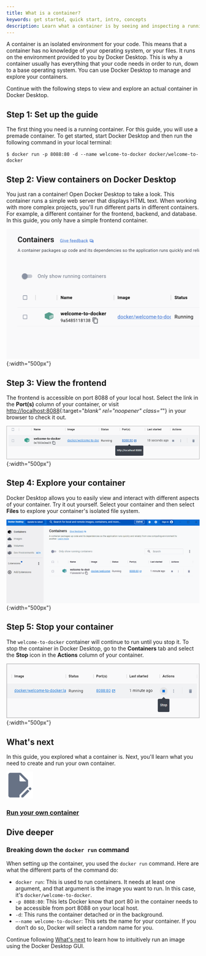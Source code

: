 ```yaml
---
title: What is a container?
keywords: get started, quick start, intro, concepts
description: Learn what a container is by seeing and inspecting a running container.
---
```


A container is an isolated environment for your code. This means that a container has no knowledge of your operating system, or your files. It runs on the environment provided to you by Docker Desktop. This is why a container usually has everything that your code needs in order to run, down to a base operating system. You can use Docker Desktop to manage and explore your containers.

Continue with the following steps to view and explore an actual container in Docker Desktop.

## Step 1: Set up the guide

The first thing you need is a running container. For this guide, you will use a premade container. To get started, start Docker Desktop and then run the following command in your local terminal:

```console
$ docker run -p 8088:80 -d --name welcome-to-docker docker/welcome-to-docker
```

## Step 2: View containers on Docker Desktop

You just ran a container! Open Docker Desktop to take a look. This container runs a simple web server that displays HTML text. When working with more complex projects, you'll run different parts in different containers. For example, a different container for the frontend, backend, and database. In this guide, you only have a simple frontend container.

![Docker Desktop with get-started container running](images/getting-started-container.png){:width="500px"}

## Step 3: View the frontend

The frontend is accessible on port 8088 of your local host. Select the link in the **Port(s)** column of your container, or visit [http://localhost:8088](http://localhost:8088){:target="_blank" rel="noopener" class="_"} in your browser to check it out.

![Accessing container frontend from Docker Desktop](images/getting-started-frontend.png){:width="500px"}

## Step 4: Explore your container

Docker Desktop allows you to easily view and interact with different aspects of your container. Try it out yourself. Select your container and then select **Files** to explore your container's isolated file system.

![Viewing container details in Docker Desktop](images/getting-started-explore-container.gif){:width="500px"}

## Step 5: Stop your container

The `welcome-to-docker` container will continue to run until you stop it. To stop the container in Docker Desktop, go to the **Containers** tab and select the **Stop** icon in the **Actions** column of your container.

![Stopping a container in Docker Desktop](images/getting-started-stop.png){:width="500px"}

## What's next

In this guide, you explored what a container is. Next, you'll learn what you need to create and run your own container.

<div class="component-container">
    <!--start row-->
    <div class="row">
     <div class="col-xs-12 col-sm-12 col-md-12 col-lg-4 block">
        <div class="component">
            <div class="component-icon">
                <a href="/get-started/run-your-own-container/"><img src="/assets/images/build-frontends.svg" alt="run your own container" width="70" height="70"></a>
            </div>
                <h3 id="run-your-own-container"><a href="/get-started/run-your-own-container">Run your own container</a></h3>
            </div>
        </div>
  </div>
</div>

## Dive deeper

### Breaking down the `docker run` command

When setting up the container, you used the `docker run` command. Here are what the different parts of the command do:

 - `docker run`: This is used to run containers. It needs at least one argument, and that argument is the image you want to run. In this case, it's `docker/welcome-to-docker`.
 - `-p 8088:80`: This lets Docker know that port 80 in the container needs to be accessible from port 8088 on your local host.
 - `-d`: This runs the container detached or in the background.
 - `—-name welcome-to-docker`: This sets the name for your container. If you don’t do so, Docker will select a random name for you.

Continue following [What's next](#whats-next) to learn how to intuitively run an image using the Docker Desktop GUI.